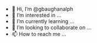 - 👋 Hi, I’m @gbaughanalph
- 👀 I’m interested in ...
- 🌱 I’m currently learning ...
- 💞️ I’m looking to collaborate on ...
- 📫 How to reach me ...

<!---
gbaughanalph/gbaughanalph is a ✨ special ✨ repository because its `README.md` (this file) appears on your GitHub profile.
You can click the Preview link to take a look at your changes.
--->
